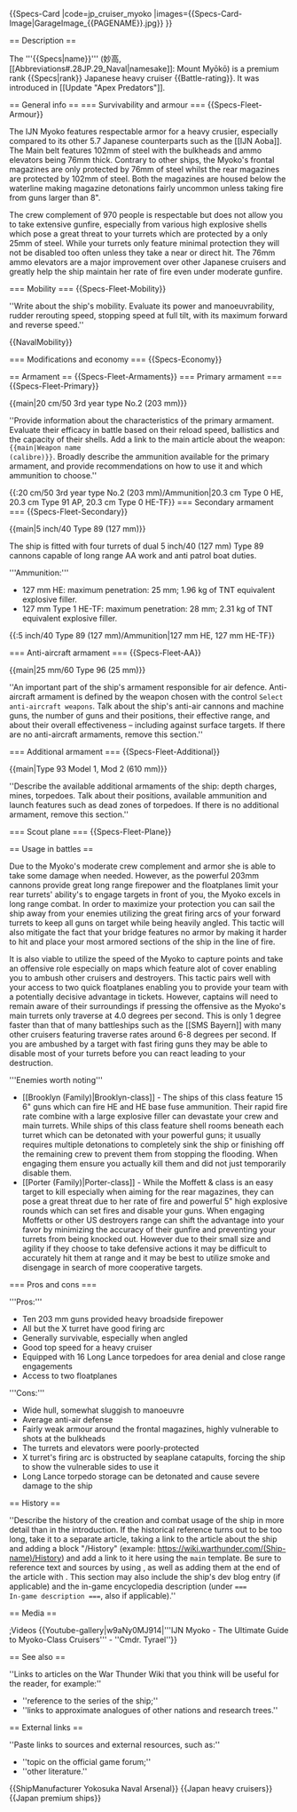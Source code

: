 {{Specs-Card
|code=jp_cruiser_myoko
|images={{Specs-Card-Image|GarageImage_{{PAGENAME}}.jpg}}
}}

== Description ==
<!-- ''In the first part of the description, cover the history of the ship's creation and military application. In the second part, tell the reader about using this ship in the game. Add a screenshot: if a beginner player has a hard time remembering vehicles by name, a picture will help them identify the ship in question.'' -->
The '''{{Specs|name}}''' (妙高, [[Abbreviations#.28JP.29_Naval|namesake]]: Mount Myōkō) is a premium rank {{Specs|rank}} Japanese heavy cruiser {{Battle-rating}}. It was introduced in [[Update "Apex Predators"]].

== General info ==
=== Survivability and armour ===
{{Specs-Fleet-Armour}}
<!-- ''Talk about the vehicle's armour. Note the most well-defended and most vulnerable zones, e.g. the ammo magazine. Evaluate the composition of components and assemblies responsible for movement and manoeuvrability. Evaluate the survivability of the primary and secondary armaments separately. Don't forget to mention the size of the crew, which plays an important role in fleet mechanics. Save tips on preserving survivability for the "Usage in battles" section. If necessary, use a graphical template to show the most well-protected or most vulnerable points in the armour.'' -->
The IJN Myoko features respectable armor for a heavy crusier, especially compared to its other 5.7 Japanese counterparts such as the [[IJN Aoba]]. The Main belt features 102mm of steel with the bulkheads and ammo elevators being 76mm thick. Contrary to other ships, the Myoko's frontal magazines are only protected by 76mm of steel whilst the rear magazines are protected by 102mm of steel. Both the magazines are housed below the waterline making magazine detonations fairly uncommon unless taking fire from guns larger than 8".

The crew complement of 970 people is respectable but does not allow you to take extensive gunfire, especially from various high explosive shells which pose a great threat to your turrets which are protected by a only 25mm of steel. While your turrets only feature minimal protection they will not be disabled too often unless they take a near or direct hit. The 76mm ammo elevators are a major improvement over other Japanese cruisers and greatly help the ship maintain her rate of fire even under moderate gunfire. 

=== Mobility ===
{{Specs-Fleet-Mobility}}
<!-- ''Write about the ship's mobility. Evaluate its power and manoeuvrability, rudder rerouting speed, stopping speed at full tilt, with its maximum forward and reverse speed.'' -->
''Write about the ship's mobility. Evaluate its power and manoeuvrability, rudder rerouting speed, stopping speed at full tilt, with its maximum forward and reverse speed.''

{{NavalMobility}}

=== Modifications and economy ===
{{Specs-Economy}}

== Armament ==
{{Specs-Fleet-Armaments}}
=== Primary armament ===
{{Specs-Fleet-Primary}}
<!-- ''Provide information about the characteristics of the primary armament. Evaluate their efficacy in battle based on their reload speed, ballistics and the capacity of their shells. Add a link to the main article about the weapon: <code><nowiki>{{main|Weapon name (calibre)}}</nowiki></code>. Broadly describe the ammunition available for the primary armament, and provide recommendations on how to use it and which ammunition to choose.'' -->
{{main|20 cm/50 3rd year type No.2 (203 mm)}}

''Provide information about the characteristics of the primary armament. Evaluate their efficacy in battle based on their reload speed, ballistics and the capacity of their shells. Add a link to the main article about the weapon: <code><nowiki>{{main|Weapon name (calibre)}}</nowiki></code>. Broadly describe the ammunition available for the primary armament, and provide recommendations on how to use it and which ammunition to choose.''

{{:20 cm/50 3rd year type No.2 (203 mm)/Ammunition|20.3 cm Type 0 HE, 20.3 cm Type 91 AP, 20.3 cm Type 0 HE-TF}}
=== Secondary armament ===
{{Specs-Fleet-Secondary}}
<!-- ''Some ships are fitted with weapons of various calibres. Secondary armaments are defined as weapons chosen with the control <code>Select secondary weapon</code>. Evaluate the secondary armaments and give advice on how to use them. Describe the ammunition available for the secondary armament. Provide recommendations on how to use them and which ammunition to choose. Remember that any anti-air armament, even heavy calibre weapons, belong in the next section. If there is no secondary armament, remove this section.'' -->
{{main|5 inch/40 Type 89 (127 mm)}}

The ship is fitted with four turrets of dual 5 inch/40 (127 mm) Type 89 cannons capable of long range AA work and anti patrol boat duties.

'''Ammunition:'''

* 127 mm HE: maximum penetration: 25 mm; 1.96 kg of TNT equivalent explosive filler.
* 127 mm Type 1 HE-TF: maximum penetration: 28 mm; 2.31 kg of TNT equivalent explosive filler.

{{:5 inch/40 Type 89 (127 mm)/Ammunition|127 mm HE, 127 mm HE-TF}}

=== Anti-aircraft armament ===
{{Specs-Fleet-AA}}
<!-- ''An important part of the ship's armament responsible for air defence. Anti-aircraft armament is defined by the weapon chosen with the control <code>Select anti-aircraft weapons</code>. Talk about the ship's anti-air cannons and machine guns, the number of guns and their positions, their effective range, and about their overall effectiveness – including against surface targets. If there are no anti-aircraft armaments, remove this section.'' -->
{{main|25 mm/60 Type 96 (25 mm)}}

''An important part of the ship's armament responsible for air defence. Anti-aircraft armament is defined by the weapon chosen with the control <code>Select anti-aircraft weapons</code>. Talk about the ship's anti-air cannons and machine guns, the number of guns and their positions, their effective range, and about their overall effectiveness – including against surface targets. If there are no anti-aircraft armaments, remove this section.''

=== Additional armament ===
{{Specs-Fleet-Additional}}
<!-- ''Describe the available additional armaments of the ship: depth charges, mines, torpedoes. Talk about their positions, available ammunition and launch features such as dead zones of torpedoes. If there is no additional armament, remove this section.'' -->
{{main|Type 93 Model 1, Mod 2 (610 mm)}}

''Describe the available additional armaments of the ship: depth charges, mines, torpedoes. Talk about their positions, available ammunition and launch features such as dead zones of torpedoes. If there is no additional armament, remove this section.''

=== Scout plane ===
{{Specs-Fleet-Plane}}

== Usage in battles ==
<!-- ''Describe the technique of using this ship, the characteristics of her use in a team and tips on strategy. Abstain from writing an entire guide – don't try to provide a single point of view, but give the reader food for thought. Talk about the most dangerous opponents for this vehicle and provide recommendations on fighting them. If necessary, note the specifics of playing with this vehicle in various modes (AB, RB, SB).'' -->
Due to the Myoko's moderate crew complement and armor she is able to take some damage when needed. However, as the powerful 203mm cannons provide great long range firepower and the floatplanes limit your rear turrets' ability's to engage targets in front of you, the Myoko excels in long range combat. In order to maximize your protection you can sail the ship away from your enemies utilizing the great firing arcs of your forward turrets to keep all guns on target while being heavily angled. This tactic will also mitigate the fact that your bridge features no armor by making it harder to hit and place your most armored sections of the ship in the line of fire. 

It is also viable to utilize the speed of the Myoko to capture points and take an offensive role especially on maps which feature alot of cover enabling you to ambush other cruisers and destroyers. This tactic pairs well with your access to two quick floatplanes enabling you to provide your team with a potentially decisive advantage in tickets. However, captains will need to remain aware of their surroundings if pressing the offensive as the Myoko's main turrets only traverse at 4.0 degrees per second. This is only 1 degree faster than that of many battleships such as the [[SMS Bayern]] with many other cruisers featuring traverse rates around 6-8 degrees per second. If you are ambushed by a target with fast firing guns they may be able to disable most of your turrets before you can react leading to your destruction.

'''Enemies worth noting'''

* [[Brooklyn (Family)|Brooklyn-class]] - The ships of this class feature 15 6" guns which can fire HE and HE base fuse ammunition. Their rapid fire rate combine with a large explosive filler can devastate your crew and main turrets. While ships of this class feature shell rooms beneath each turret which can be detonated with your powerful guns; it usually requires multiple detonations to completely sink the ship or finishing off the remaining crew to prevent them from stopping the flooding. When engaging them ensure you actually kill them and did not just temporarily disable them.
* [[Porter (Family)|Porter-class]] - While the Moffett & class is an easy target to kill especially when aiming for the rear magazines, they can pose a great threat due to her rate of fire and powerful 5" high explosive rounds which can set fires and disable your guns. When engaging Moffetts or other US destroyers range can shift the advantage into your favor by minimizing the accuracy of their gunfire and preventing your turrets from being knocked out. However due to their small size and agility if they choose to take defensive actions it may be difficult to accurately hit them at range and it may be best to utilize smoke and disengage in search of more cooperative targets.

=== Pros and cons ===
<!-- ''Summarise and briefly evaluate the vehicle in terms of its characteristics and combat effectiveness. Mark its pros and cons in the bulleted list. Try not to use more than 6 points for each of the characteristics. Avoid using categorical definitions such as "bad", "good" and the like - use substitutions with softer forms such as "inadequate" and "effective".'' -->

'''Pros:'''

* Ten 203 mm guns provided heavy broadside firepower
* All but the X turret have good firing arc
* Generally survivable, especially when angled
* Good top speed for a heavy cruiser
* Equipped with 16 Long Lance torpedoes for area denial and close range engagements
* Access to two floatplanes

'''Cons:'''

* Wide hull, somewhat sluggish to manoeuvre
* Average anti-air defense
* Fairly weak armour around the frontal magazines, highly vulnerable to shots at the bulkheads
* The turrets and elevators were poorly-protected
* X turret's firing arc is obstructed by seaplane catapults, forcing the ship to show the vulnerable sides to use it
* Long Lance torpedo storage can be detonated and cause severe damage to the ship

== History ==
<!-- ''Describe the history of the creation and combat usage of the ship in more detail than in the introduction. If the historical reference turns out to be too long, take it to a separate article, taking a link to the article about the ship and adding a block "/History" (example: <nowiki>https://wiki.warthunder.com/(Ship-name)/History</nowiki>) and add a link to it here using the <code>main</code> template. Be sure to reference text and sources by using <code><nowiki><ref></ref></nowiki></code>, as well as adding them at the end of the article with <code><nowiki><references /></nowiki></code>. This section may also include the ship's dev blog entry (if applicable) and the in-game encyclopedia description (under <code><nowiki>=== In-game description ===</nowiki></code>, also if applicable).'' -->
''Describe the history of the creation and combat usage of the ship in more detail than in the introduction. If the historical reference turns out to be too long, take it to a separate article, taking a link to the article about the ship and adding a block "/History" (example: <nowiki>https://wiki.warthunder.com/(Ship-name)/History</nowiki>) and add a link to it here using the <code>main</code> template. Be sure to reference text and sources by using <code><nowiki><ref></ref></nowiki></code>, as well as adding them at the end of the article with <code><nowiki><references /></nowiki></code>. This section may also include the ship's dev blog entry (if applicable) and the in-game encyclopedia description (under <code><nowiki>=== In-game description ===</nowiki></code>, also if applicable).''

== Media ==
<!-- ''Excellent additions to the article would be video guides, screenshots from the game, and photos.'' -->

;Videos
{{Youtube-gallery|w9aNy0MJ914|'''IJN Myoko - The Ultimate Guide to Myoko-Class Cruisers''' - ''Cmdr. Tyrael''}}

== See also ==
<!-- ''Links to articles on the War Thunder Wiki that you think will be useful for the reader, for example:''
* ''reference to the series of the ship;''
* ''links to approximate analogues of other nations and research trees.'' -->
''Links to articles on the War Thunder Wiki that you think will be useful for the reader, for example:''

* ''reference to the series of the ship;''
* ''links to approximate analogues of other nations and research trees.''

== External links ==
<!-- ''Paste links to sources and external resources, such as:''
* ''topic on the official game forum;''
* ''other literature.'' -->
''Paste links to sources and external resources, such as:''

* ''topic on the official game forum;''
* ''other literature.''


{{ShipManufacturer Yokosuka Naval Arsenal}}
{{Japan heavy cruisers}}
{{Japan premium ships}}